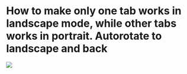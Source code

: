 # How to make only one tab works in landscape mode, while other tabs works in portrait. Autorotate to landscape and back
![](https://habrastorage.org/webt/bz/dr/ci/bzdrcidck5h7gldcgdsgvpc2oqg.gif)




